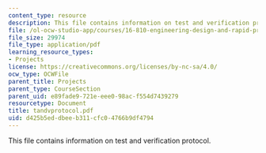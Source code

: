 ```yaml
---
content_type: resource
description: This file contains information on test and verification protocol.
file: /ol-ocw-studio-app/courses/16-810-engineering-design-and-rapid-prototyping-january-iap-2005/d425b5eddbeeb311cfc04766b9df4794_tandvprotocol.pdf
file_size: 29974
file_type: application/pdf
learning_resource_types:
- Projects
license: https://creativecommons.org/licenses/by-nc-sa/4.0/
ocw_type: OCWFile
parent_title: Projects
parent_type: CourseSection
parent_uid: e89fade9-721e-eee0-98ac-f554d7439279
resourcetype: Document
title: tandvprotocol.pdf
uid: d425b5ed-dbee-b311-cfc0-4766b9df4794
---
```

This file contains information on test and verification protocol.